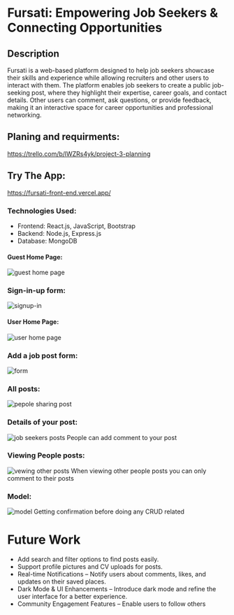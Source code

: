 # Fursati: Empowering Job Seekers & Connecting Opportunities

## Description

Fursati is a web-based platform designed to help job seekers showcase their skills and experience while allowing recruiters and other users to interact with them. The platform enables job seekers to create a public job-seeking post, where they highlight their expertise, career goals, and contact details. Other users can comment, ask questions, or provide feedback, making it an interactive space for career opportunities and professional networking.
## Planing and requirments:
https://trello.com/b/lWZRs4yk/project-3-planning

## Try The App:
https://fursati-front-end.vercel.app/

### Technologies Used:

* Frontend: React.js, JavaScript, Bootstrap
* Backend: Node.js, Express.js
* Database: MongoDB


#### Guest Home Page:
![guest home page](https://github.com/user-attachments/assets/69866bef-2173-469c-981e-1e9a253d0cd5)

### Sign-in-up form:
![signup-in](https://github.com/user-attachments/assets/66aea771-df9a-4ba6-90ce-2480938e834a)

#### User Home Page:
![user home page](https://github.com/user-attachments/assets/b5b584ee-827a-442f-9f5e-d23ffb3c9e82)

### Add a job post form:
![form](https://github.com/user-attachments/assets/12b5e7c7-fac3-4c6f-932c-e71c2da27fc4)

### All posts:
![pepole sharing post](https://github.com/user-attachments/assets/98adc4d8-32a9-4596-8be2-e5036b44db8c)

### Details of your post:
![job seekers posts](https://github.com/user-attachments/assets/8d510866-c514-4126-9e6b-082bd19deb03)
People can add comment to your post

### Viewing People posts:
![vewing other posts](https://github.com/user-attachments/assets/321bb551-bda4-4531-9650-2fccbd5f347b)
When viewing other people posts you can only comment to their posts

### Model:
![model](https://github.com/user-attachments/assets/305aeb65-eb3b-4030-9847-41a14a3d8a08)
Getting confirmation before doing any CRUD related

# Future Work

*  Add search and filter options to find posts easily.
* Support profile pictures and CV uploads for posts.
* Real-time Notifications – Notify users about comments, likes, and updates on their saved places.
* Dark Mode & UI Enhancements – Introduce dark mode and refine the user interface for a better experience.
* Community Engagement Features – Enable users to follow others



